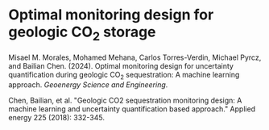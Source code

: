 # Optimal monitoring design for geologic CO<sub>2</sub> storage

Misael M. Morales, Mohamed Mehana, Carlos Torres-Verdin, Michael Pyrcz, and Bailian Chen. (2024). Optimal monitoring design for uncertainty quantification during geologic CO<sub>2</sub> sequestration: A machine learning approach. <em>Geoenergy Science and Engineering</em>.

Chen, Bailian, et al. "Geologic CO2 sequestration monitoring design: A machine learning and uncertainty quantification based approach." Applied energy 225 (2018): 332-345.
